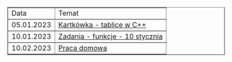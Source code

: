<table border="1px solid black">
    <tr>
        <td> Data </td>
        <td> Temat </td>
    </tr>
    <tr>
        <td> 05.01.2023 </td>
        <td> <a href="./05.01.2023">Kartkówka - tablice w C++</a> </td>
    </tr>
    <tr>
        <td> 10.01.2023 </td>
        <td> <a href="./10.01.2023">Zadania - funkcje - 10 stycznia</a> </td>
    </tr>
    <tr>
        <td> 10.02.2023 </td>
        <td> <a href="./10.02.2023">Praca domowa</a> </td>
    </tr>
</table>